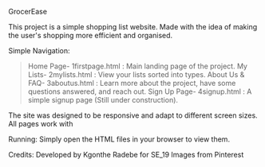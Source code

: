 GrocerEase

This project is a simple shopping list website. Made with the idea of making the user's shopping more efficient and organised.

Simple Navigation:
> Home Page- 1firstpage.html : Main landing page of the project.
> My Lists- 2mylists.html : View your lists sorted into types.
> About Us & FAQ- 3aboutus.html : Learn more about the project, have some questions answered, and reach out.
> Sign Up Page- 4signup.html : A simple signup page (Still under construction).

The site was designed to be responsive and adapt to different screen sizes. All pages work with 

Running:
Simply open the HTML files in your browser to view them.

Credits:
Developed by Kgonthe Radebe for SE_19
Images from Pinterest